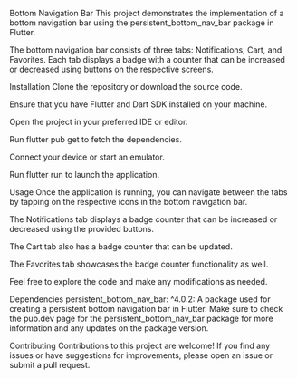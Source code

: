 Bottom Navigation Bar
This project demonstrates the implementation of a bottom navigation bar using the persistent_bottom_nav_bar package in Flutter.

The bottom navigation bar consists of three tabs: Notifications, Cart, and Favorites. Each tab displays a badge with a counter that can be increased or decreased using buttons on the respective screens.



Installation
Clone the repository or download the source code.

Ensure that you have Flutter and Dart SDK installed on your machine.

Open the project in your preferred IDE or editor.

Run flutter pub get to fetch the dependencies.

Connect your device or start an emulator.

Run flutter run to launch the application.

Usage
Once the application is running, you can navigate between the tabs by tapping on the respective icons in the bottom navigation bar.

The Notifications tab displays a badge counter that can be increased or decreased using the provided buttons.

The Cart tab also has a badge counter that can be updated.

The Favorites tab showcases the badge counter functionality as well.

Feel free to explore the code and make any modifications as needed.

Dependencies
persistent_bottom_nav_bar: ^4.0.2: A package used for creating a persistent bottom navigation bar in Flutter.
Make sure to check the pub.dev page for the persistent_bottom_nav_bar package for more information and any updates on the package version.

Contributing
Contributions to this project are welcome! If you find any issues or have suggestions for improvements, please open an issue or submit a pull request.
